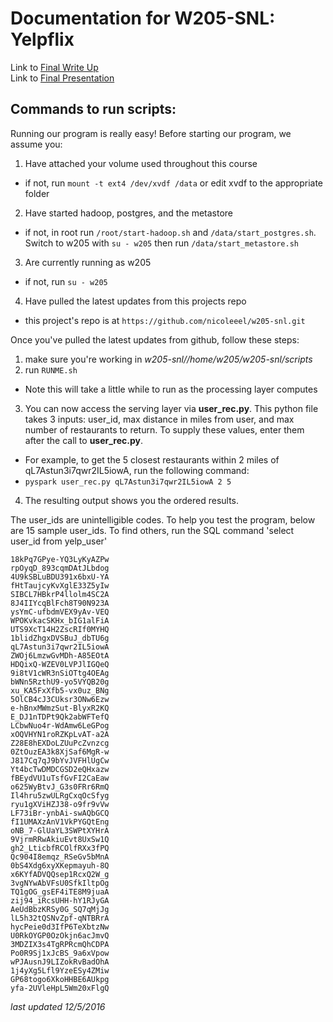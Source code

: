 # Documentation for W205-SNL: YelpflixLink to [Final Write Up](https://docs.google.com/document/d/1__KCyO2YxckfI8kMvt0_RGtXWWHJaDltoKxJFplHPC4/edit?usp=sharing "Word Write Up")  Link to [Final Presentation](https://docs.google.com/presentation/d/1BHJYVPpNwX8ufXJBnMHRVwLogR4tRKnJkwMF4CmcIQ0/edit#slide=id.g13cccf3cb9_0_67 "PPT Presentation")  ## Commands to run scripts:  Running our program is really easy! Before starting our program, we assume you:  1. Have attached your volume used throughout this course    * if not, run `mount -t ext4 /dev/xvdf /data` or edit xvdf to the appropriate folder  2. Have started hadoop, postgres, and the metastore    * if not, in root run `/root/start-hadoop.sh` and `/data/start_postgres.sh`. Switch to w205 with `su - w205` then run `/data/start_metastore.sh`  3. Are currently running as w205    * if not, run `su - w205`4. Have pulled the latest updates from this projects repo  * this project's repo is at `https://github.com/nicoleeel/w205-snl.git`Once you've pulled the latest updates from github, follow these steps:1. make sure you're working in _w205-snl//home/w205/w205-snl/scripts_  2. run `RUNME.sh`    * Note this will take a little while to run as the processing layer computes  3. You can now access the serving layer via **user_rec.py**. This python file takes 3 inputs: user_id, max distance in miles from user, and max number of restaurants to return. To supply these values, enter them after the call to **user_rec.py**.    * For example, to get the 5 closest restaurants within 2 miles of qL7Astun3i7qwr2IL5iowA, run the following command:    * `pyspark user_rec.py qL7Astun3i7qwr2IL5iowA 2 5`  4. The resulting output shows you the ordered results.  The user_ids are unintelligible codes. To help you test the program, below are 15 sample user_ids. To find others, run the SQL command 'select user_id from yelp_user'  ````18kPq7GPye-YQ3LyKyAZPw  rpOyqD_893cqmDAtJLbdog  4U9kSBLuBDU391x6bxU-YA  fHtTaujcyKvXglE33Z5yIw  SIBCL7HBkrP4llolm4SC2A  8J4IIYcqBlFch8T90N923A  ysYmC-ufbdmVEX9yAv-VEQ  WPOKvkacSKHx_bIG1alFiA  UTS9XcT14H2ZscRIf0MYHQ  1blidZhgxDVSBuJ_dbTU6g  qL7Astun3i7qwr2IL5iowA  ZWOj6LmzwGvMDh-A85EOtA  HDQixQ-WZEV0LVPJlIGQeQ  9i8tV1cWR3nSiOTtg4OEAg  bWNn5RzthU9-yo5VYQB20g  xu_KA5FxXfb5-vx0uz_BNg  5OlCB4cJ3CUksr3ONw6Ezw  e-hBnxMWmzSut-BlyxR2KQ  E_DJ1nTDPt9Qk2abWFTefQ  LCbwNuo4r-WdAmw6LeGPog  xOQVHYN1roRZKpLvAT-a2A  Z28E8hEXDoLZUuPcZvnzcg  0ZtOuzEA3k8XjSaf6MgR-w  J817Cq7qJ9bYvJVFHlUgCw  Yt4bcTwDMDCGSD2eQHxazw  fBEydVU1uTsfGvFI2CaEaw  o625WyBtvJ_G3s0FRr6RmQ  Il4hru5zwULRgCxqOcSfyg  ryu1gXViHZJ38-o9fr9vVw  LF73iBr-ynbAi-swAQbGCQ  fI1UMAXzAnV1VkPYGQtEng  oNB_7-GlUaYL3SWPtXYHrA  9VjrmRRwAkiuEvt8UxSw1Q  gh2_LticbfRCOlfRXx3fPQ  Qc904I8emqz_RSeGv5bMnA  0bS4Xdg6xyXKepmayuh-8Q  x6KYfADVQQsep1RcxQ2W_g  3vgNYwAbVFsU0SfkIltpOg  TQ1gOG_gsEF4iTE8M9juaA  zij94_iRcsUHH-hY1RJyGA  AeUdBbzKRSy0G_SQ7qMjJg  lL5h32tQSNvZpf-qNTBRrA  hycPeie0d3IfP6TeXbtzNw  U0RkOYGP0OzOkjn6acJmvQ  3MDZIX3s4TgRPRcmQhCDPA  Po0R9Sj1xJcBS_9a6xVpow  wPJAusnJ9LIZokRvBadOhA  1j4yXg5Lfl9YzeESy4ZMiw  GP68togo6XkoHHBE6AUkpg  yfa-2UVleHpL5Wm20xFlgQ  ````*last updated 12/5/2016*